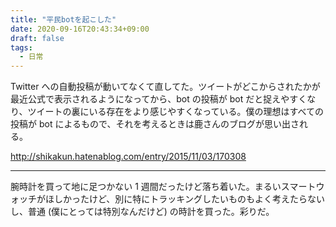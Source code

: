 ```yaml
---
title: "平民botを起こした"
date: 2020-09-16T20:43:34+09:00
draft: false
tags: 
  - 日常
---
```


Twitter への自動投稿が動いてなくて直してた。ツイートがどこからされたかが最近公式で表示されるようになってから、bot の投稿が bot だと捉えやすくなり、ツイートの裏にいる存在をより感じやすくなっている。僕の理想はすべての投稿が bot によるもので、それを考えるときは鹿さんのブログが思い出される。

http://shikakun.hatenablog.com/entry/2015/11/03/170308

- - -

腕時計を買って地に足つかない 1 週間だったけど落ち着いた。まるいスマートウォッチがほしかったけど、別に特にトラッキングしたいものもよく考えたらないし、普通 (僕にとっては特別なんだけど) の時計を買った。彩りだ。
